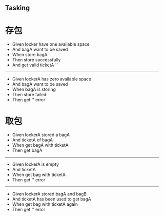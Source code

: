 ## Tasking
 # 存包
   * Given locker have one available space
   * And bagA want to be saved
   * When store bagA
   * Then store successfully
   * And get valid ticketA '<ticketNumber>'
   
  --------------
  * Given lockerA has zero available space
  * And bagA want to be saved
  * When bagA is storing
  * Then store failed
  * Then get '<No available space>' error 
   
 # 取包
 
  * Given lockerA stored a bagA
  * And ticketA of bagA
  * When get bagA with ticketA
  * Then get bagA
  
  --------------
  
  * Given lockerA is empty
  * And ticketA
  * When get bag with ticketA
  * Then get '<Invalid ticket>' error 
  
  --------------
  
  * Given lockerA stored bagA and bagB
  * And ticketA has been used to get bagA
  * When get bag with ticketA again
  * Then get '<Invalid ticket>' error
   
